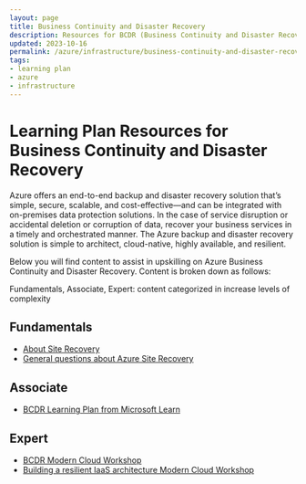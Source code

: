 ```yaml
---
layout: page
title: Business Continuity and Disaster Recovery
description: Resources for BCDR (Business Continuity and Disaster Recovery)
updated: 2023-10-16
permalink: /azure/infrastructure/business-continuity-and-disaster-recovery
tags: 
- learning plan
- azure
- infrastructure
---
```


# Learning Plan Resources for Business Continuity and Disaster Recovery

Azure offers an end-to-end backup and disaster recovery solution that’s simple, secure, scalable, and cost-effective—and can be integrated with on-premises data protection solutions. In the case of service disruption or accidental deletion or corruption of data, recover your business services in a timely and orchestrated manner. The Azure backup and disaster recovery solution is simple to architect, cloud-native, highly available, and resilient.

Below you will find content to assist in upskilling on Azure Business Continuity and Disaster Recovery. Content is broken down as follows:

Fundamentals, Associate, Expert: content categorized in increase levels of complexity

## Fundamentals

* [About Site Recovery](https://docs.microsoft.com/en-us/azure/site-recovery/site-recovery-overview)
* [General questions about Azure Site Recovery](https://docs.microsoft.com/en-us/azure/site-recovery/site-recovery-faq) 

## Associate

* [BCDR Learning Plan from Microsoft Learn](https://docs.microsoft.com/en-us/learn/paths/architect-migration-bcdr/) 

## Expert

* [BCDR Modern Cloud Workshop](https://github.com/Microsoft/MCW-Business-Continuity-and-Disaster-Recovery) 
* [Building a resilient IaaS architecture Modern Cloud Workshop](https://github.com/Microsoft/MCW-Building-A-Resilient-IaaS-Architecture) 
